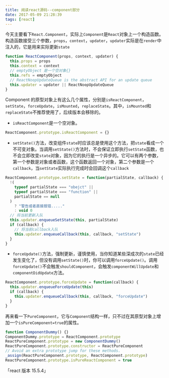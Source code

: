 ```yaml
---
title: 阅读react源码--component部分
date: 2017-05-09 21:28:39
tags: [react]
---
```


今天主要看下`React.Component`，实际上`Component`是`React`对象上一个构造函数。
构造函数接受三个参数，`props`，`context`，`updater`，`updater`实际是在`render`中注入的，它是用来实际更新`state`

```javascript
function ReactComponent(props, context, updater) {
  this.props = props
  this.context = context
  // emptyObject 是一个空对象{}
  this.refs = emptyObject
  // ReactNoopUpdateQueue is the abstract API for an update queue
  this.updater = updater || ReactNoopUpdateQueue
}
```

<!--more-->

Component 的原型对象上有这么几个属性，分别是`isReactComponent`，`setState`，`forceUpdate`，`isMounted`，`replaceState`。其中，`isMounted`和`replaceState`不推荐使用了，后续版本会移除的。

- `isReactComponent`是一个空对象。

```javascript
ReactComponent.prototype.isReactComponent = {}
```

- `setState()`方法，改变组件`state`时应该总是使用这个方法，把`state`看成一个不可变对象。当调用`setState()`方法时，不会保证立即执行`setState`函数，也不会立即改变`state`对象，因为它的执行是一个异步的。它可以有两个参数，第一个参数是对象或者函数，这个函数返回一个对象，第二个参数是一个`callback`，当`setState`实际执行完成时会回调这个`callback`

```javascript
ReactComponent.prototype.setState = function(partialState, callback) {
  !(
    typeof partialState === "obejct" ||
    typeof partialState === "function" ||
    partialState == null
  )
    ? "警告或者直接报错....."
    : void 0
  // 将当前更新入队
  this.updater.enqueueSetState(this, partialState)
  if (callback) {
    // 将当前callback入队
    this.updater.enqueueCallback(this, callback, "setState")
  }
}
```

- `forceUpdate()`方法，强制更新，谨慎使用，当你知道某些深成次的`state`已经发生变化了，但没有调用`setState()`时，你可以调用`forceUpdate()`。调用`forceUpdate()`不会触发`shouldComponent`，会触发`componentWillUpdate`和`componentDidUpdate`方法。

```javascript
ReactComponent.prototype.forceUpdate = function(callback) {
  this.updater.enqueueForceUpdate(this)
  if (callback) {
    this.updater.enqueueCallback(this, callback, "forceUpdate")
  }
}
```

再来看一下`PureComponent`，它与`Component`结构一样，只不过在其原型对象上增加一个`isPureComponent=true`的属性。

```javascript
function ComponentDummy() {}
ComponentDummy.prototype = ReactComponent.prototype
ReactPureComponent.prototype = new ComponentDummy()
ReactPureComponent.prototype.constructor = ReactPureComponent
// Avoid an extra prototype jump for these methods.
_assign(ReactPureComponent.prototype, ReactComponent.prototype)
ReactPureComponent.prototype.isPureReactComponent = true
```

「react 版本 15.5.4」
